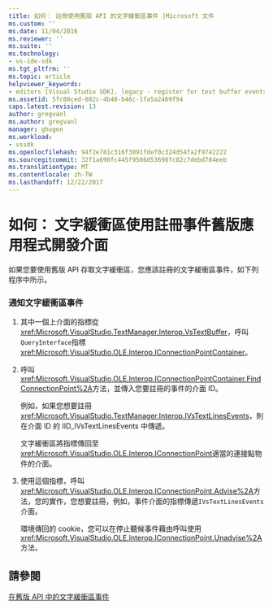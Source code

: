 ```yaml
---
title: 如何： 註冊使用舊版 API 的文字緩衝區事件 |Microsoft 文件
ms.custom: ''
ms.date: 11/04/2016
ms.reviewer: ''
ms.suite: ''
ms.technology:
- vs-ide-sdk
ms.tgt_pltfrm: ''
ms.topic: article
helpviewer_keywords:
- editors [Visual Studio SDK], legacy - register for text buffer events
ms.assetid: 5fc00ced-882c-4b48-b46c-1fa5a2469f94
caps.latest.revision: 13
author: gregvanl
ms.author: gregvanl
manager: ghogen
ms.workload:
- vssdk
ms.openlocfilehash: 94f2e781c316f3891fdef0c324d54fa2f9742222
ms.sourcegitcommit: 32f1a690fc445f9586d53698fc82c7debd784eeb
ms.translationtype: MT
ms.contentlocale: zh-TW
ms.lasthandoff: 12/22/2017
---
```

# <a name="how-to-register-for-text-buffer-events-with-the-legacy-api"></a>如何： 文字緩衝區使用註冊事件舊版應用程式開發介面
如果您要使用舊版 API 存取文字緩衝區，您應該註冊的文字緩衝區事件，如下列程序中所示。  
  
### <a name="to-advise-text-buffer-events"></a>通知文字緩衝區事件  
  
1.  其中一個上介面的指標從<xref:Microsoft.VisualStudio.TextManager.Interop.VsTextBuffer>，呼叫`QueryInterface`指標<xref:Microsoft.VisualStudio.OLE.Interop.IConnectionPointContainer>。  
  
2.  呼叫<xref:Microsoft.VisualStudio.OLE.Interop.IConnectionPointContainer.FindConnectionPoint%2A>方法，並傳入您要註冊的事件的介面 ID。  
  
     例如，如果您想要註冊<xref:Microsoft.VisualStudio.TextManager.Interop.IVsTextLinesEvents>，則在介面 ID 的 IID_IVsTextLinesEvents 中傳遞。  
  
     文字緩衝區將指標傳回至<xref:Microsoft.VisualStudio.OLE.Interop.IConnectionPoint>適當的連接點物件的介面。  
  
3.  使用這個指標，呼叫<xref:Microsoft.VisualStudio.OLE.Interop.IConnectionPoint.Advise%2A>方法，您的實作，您想要註冊，例如，事件介面的指標傳遞`IVsTextLinesEvents`介面。  
  
     環境傳回的 cookie，您可以在停止聽候事件藉由呼叫使用<xref:Microsoft.VisualStudio.OLE.Interop.IConnectionPoint.Unadvise%2A>方法。  
  
## <a name="see-also"></a>請參閱  
 [在舊版 API 中的文字緩衝區事件](../extensibility/text-buffer-events-in-the-legacy-api.md)